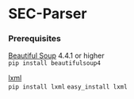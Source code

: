 # SEC-Parser

### Prerequisites
[Beautiful Soup](http://www.crummy.com/software/BeautifulSoup/) 4.4.1 or higher  
`pip install beautifulsoup4`

[lxml](http://lxml.de/)  
`pip install lxml`
`easy_install lxml`